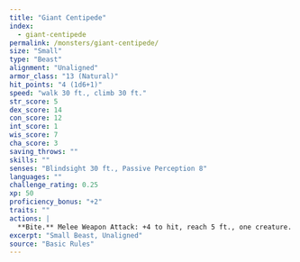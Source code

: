 ```yaml
---
title: "Giant Centipede"
index:
  - giant-centipede
permalink: /monsters/giant-centipede/
size: "Small"
type: "Beast"
alignment: "Unaligned"
armor_class: "13 (Natural)"
hit_points: "4 (1d6+1)"
speed: "walk 30 ft., climb 30 ft."
str_score: 5
dex_score: 14
con_score: 12
int_score: 1
wis_score: 7
cha_score: 3
saving_throws: ""
skills: ""
senses: "Blindsight 30 ft., Passive Perception 8"
languages: ""
challenge_rating: 0.25
xp: 50
proficiency_bonus: "+2"
traits: ""
actions: |
  **Bite.** Melee Weapon Attack: +4 to hit, reach 5 ft., one creature. Hit: 4 (1d4 + 2) piercing damage, and the target must succeed on a DC 11 Constitution saving throw or take 10 (3d6) poison damage. If the poison damage reduces the target to 0 hit points, the target is stable but poisoned for 1 hour, even after regaining hit points, and is paralyzed while poisoned in this way.
excerpt: "Small Beast, Unaligned"
source: "Basic Rules"
---
```

